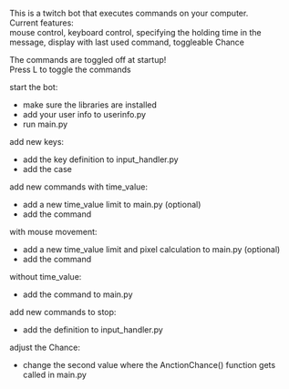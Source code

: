 This is a twitch bot that executes commands on your computer.\
Current features:\
mouse control, keyboard control, specifying the holding time in the message, display with last used command, toggleable Chance

The commands are toggled off at startup!\
Press L to toggle the commands
  
start the bot:
- make sure the libraries are installed
- add your user info to userinfo.py
- run main.py
  
add new keys:
- add the key definition to input_handler.py
- add the case
  
add new commands with time_value:
- add a new time_value limit to main.py (optional)
- add the command
  
with mouse movement:
- add a new time_value limit and pixel calculation to main.py (optional)
- add the command
  
without time_value:
- add the command to main.py
  
add new commands to stop:
- add the definition to input_handler.py

adjust the Chance:
- change the second value where the AnctionChance() function gets called in main.py
